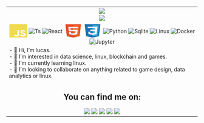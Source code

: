 <table align="center">
  <tr>
    <td align="center">
      <a href="https://github.com/luc457x">
      <img height="180em" src="https://github-readme-stats.vercel.app/api?username=luc457x&show_icons=true&theme=chartreuse-dark&include_all_commits=true&count_private=true"/><br>
      <img height="180em" src="https://github-readme-stats.vercel.app/api/top-langs/?username=luc457x&layout=compact&langs_count=6&theme=chartreuse-dark&card_width=650px"/>
      </a>
    </td>
  </tr>
  <tr>
    <td align="center">
      <img align="center" alt="Js" height="36" width="48" src="https://raw.githubusercontent.com/devicons/devicon/master/icons/javascript/javascript-plain.svg">
      <img align="center" alt="Ts" height="36" width="48" src="https://cdn.jsdelivr.net/gh/devicons/devicon/icons/typescript/typescript-original.svg">
      <img align="center" alt="React" height="36" width="48" src="https://cdn.jsdelivr.net/gh/devicons/devicon/icons/react/react-original.svg" />
      <img align="center" alt="HTML" height="36" width="48" src="https://raw.githubusercontent.com/devicons/devicon/master/icons/html5/html5-original.svg">
      <img align="center" alt="CSS" height="36" width="48" src="https://raw.githubusercontent.com/devicons/devicon/master/icons/css3/css3-original.svg">
      <img align="center" alt="Python" height="36" width="48" src="https://cdn.jsdelivr.net/gh/devicons/devicon/icons/python/python-original.svg">
      <img align="center" alt="Sqlite" height="36" width="48" src="https://cdn.jsdelivr.net/gh/devicons/devicon/icons/sqlite/sqlite-original.svg">
      <img align="center" alt="Linux" height="36" width="48" src="https://cdn.jsdelivr.net/gh/devicons/devicon/icons/linux/linux-original.svg">
      <img align="center" alt="Docker" height="36" width="48" src="https://cdn.jsdelivr.net/gh/devicons/devicon/icons/docker/docker-original.svg">
      <img align="center" alt="Jupyter" height="36" width="48" src="https://cdn.jsdelivr.net/gh/devicons/devicon/icons/jupyter/jupyter-original-wordmark.svg">
    </td>
  </tr>
  <tr>
    <td align="left">
      - 👋 Hi, I’m lucas.<br>
      - 👀 I’m interested in data science, linux, blockchain and games.<br>
      - 🌱 I’m currently learning linux.<br>
      - 💞️ I’m looking to collaborate on anything related to game design, data analytics or linux.
    </td>
  </tr>
  <tr>
    <td align="center">
      <h2>You can find me on:</h2>
      <a href="https://www.linkedin.com/in/lucas-de-paula-teixeira-24148a177/" target="_blank"><img src="https://img.shields.io/badge/-LinkedIn-%230077B5?style=for-the-badge&logo=linkedin&logoColor=white" target="_blank"></a>
      <a href = "mailto:contato@lucas7x.win"><img src="https://img.shields.io/badge/-Gmail-%23333?style=for-the-badge&logo=gmail&logoColor=white" target="_blank"></a>
      <a href="https://discord.gg/eYHSWywsQr" target="_blank"><img src="https://img.shields.io/badge/Discord-7289DA?style=for-the-badge&logo=discord&logoColor=white" target="_blank"></a>
      <a href="https://instagram.com/1uc457x/" target="_blank"><img src="https://img.shields.io/badge/-Instagram-%23E4405F?style=for-the-badge&logo=instagram&logoColor=white" target="_blank"></a> 
      <a href="https://www.youtube.com/@lucasteixeira6936" target="_blank"><img src="https://img.shields.io/badge/YouTube-FF0000?style=for-the-badge&logo=youtube&logoColor=white" target="_blank"></a>
    </td>
  </tr>
</table>

<!---
luc457x/luc457x is a ✨ special ✨ repository because its `README.md` (this file) appears on your GitHub profile.
You can click the Preview link to take a look at your changes.
--->
